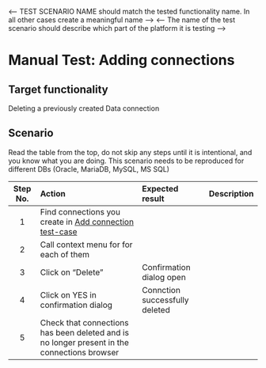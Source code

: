 <-- TEST SCENARIO NAME should match the tested functionality name. In all other cases create a meaningful name -->
<-- The name of the test scenario should describe which part of the platform it is testing -->

# Manual Test: Adding connections

## Target functionality

Deleting a previously created Data connection

## Scenario

Read the table from the top, do not skip any steps until it is intentional, and you know what you are doing.
This scenario needs to be reproduced for different DBs (Oracle, MariaDB, MySQL, MS SQL)

| Step No. | Action                                                                                      | Expected result               | Description |
|:--------:|:--------------------------------------------------------------------------------------------|:-------------------------------|:------------|
|    1     | Find connections you create in [Add connection test-case](./adding-connections.md)          |                                |             | 
|    2     | Call context menu  for for each of them                                                     |                                |             |
|    3     | Click on “Delete”                                                                           | Confirmation dialog open       |             |
|    4     | Click on YES in confirmation dialog                                                         | Connction successfully deleted |             |
|    5     | Check that connections has been deleted and is no longer present in the connections browser |                                |             |
